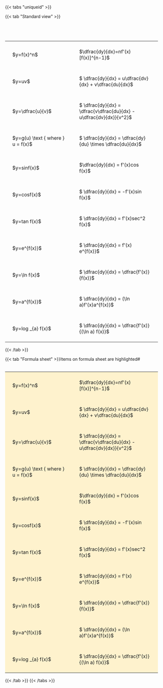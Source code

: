 ---
---

{{< tabs "uniqueid" >}}

{{< tab "Standard view" >}}

#  
<br>
<style type="text/css">
#T_9c4c4 th.col_heading {
  text-align: left;
  font-size: 1em;
}
#T_9c4c4 td {
  text-align: left;
  font-size: 1em;
  padding: 1.5em;
}
#T_9c4c4_row0_col0, #T_9c4c4_row1_col0, #T_9c4c4_row2_col0, #T_9c4c4_row3_col0, #T_9c4c4_row4_col0, #T_9c4c4_row5_col0, #T_9c4c4_row6_col0, #T_9c4c4_row7_col0, #T_9c4c4_row8_col0, #T_9c4c4_row9_col0, #T_9c4c4_row10_col0 {
  width: 300px;
  white-space: pre-wrap;
}
#T_9c4c4_row0_col1, #T_9c4c4_row1_col1, #T_9c4c4_row2_col1, #T_9c4c4_row3_col1, #T_9c4c4_row4_col1, #T_9c4c4_row5_col1, #T_9c4c4_row6_col1, #T_9c4c4_row7_col1, #T_9c4c4_row8_col1, #T_9c4c4_row9_col1, #T_9c4c4_row10_col1 {
  width: 400px;
  white-space: pre-wrap;
}
</style>
<table id="T_9c4c4">
  <thead>
  </thead>
  <tbody>
    <tr>
      <td id="T_9c4c4_row0_col0" class="data row0 col0" >$y=f(x)^n$</td>
      <td id="T_9c4c4_row0_col1" class="data row0 col1" >$\dfrac{dy}{dx}=nf'(x)[f(x)]^{n-1}$</td>
    </tr>
    <tr>
      <td id="T_9c4c4_row1_col0" class="data row1 col0" >$y=uv$</td>
      <td id="T_9c4c4_row1_col1" class="data row1 col1" >$ \dfrac{dy}{dx} = u\dfrac{dv}{dx} + v\dfrac{du}{dx}$</td>
    </tr>
    <tr>
      <td id="T_9c4c4_row2_col0" class="data row2 col0" >$y=\dfrac{u}{v}$</td>
      <td id="T_9c4c4_row2_col1" class="data row2 col1" >$ \dfrac{dy}{dx} = \dfrac{v\dfrac{du}{dx} - u\dfrac{dv}{dx}}{v^2}$</td>
    </tr>
    <tr>
      <td id="T_9c4c4_row3_col0" class="data row3 col0" >$y=g(u) \text { where } u = f(x)$</td>
      <td id="T_9c4c4_row3_col1" class="data row3 col1" >$ \dfrac{dy}{dx} = \dfrac{dy}{du} \times \dfrac{du}{dx}$</td>
    </tr>
    <tr>
      <td id="T_9c4c4_row4_col0" class="data row4 col0" >$y=sinf(x)$</td>
      <td id="T_9c4c4_row4_col1" class="data row4 col1" >$\dfrac{dy}{dx} = f'(x)cos f(x)$</td>
    </tr>
    <tr>
      <td id="T_9c4c4_row5_col0" class="data row5 col0" >$y=cosf(x)$</td>
      <td id="T_9c4c4_row5_col1" class="data row5 col1" >$ \dfrac{dy}{dx} = -f'(x)sin f(x)$</td>
    </tr>
    <tr>
      <td id="T_9c4c4_row6_col0" class="data row6 col0" >$y=tan f(x)$</td>
      <td id="T_9c4c4_row6_col1" class="data row6 col1" >$ \dfrac{dy}{dx} = f'(x)sec^2 f(x)$</td>
    </tr>
    <tr>
      <td id="T_9c4c4_row7_col0" class="data row7 col0" >$y=e^{f(x)}$</td>
      <td id="T_9c4c4_row7_col1" class="data row7 col1" >$ \dfrac{dy}{dx} = f'(x) e^{f(x)}$</td>
    </tr>
    <tr>
      <td id="T_9c4c4_row8_col0" class="data row8 col0" >$y=\ln f(x)$</td>
      <td id="T_9c4c4_row8_col1" class="data row8 col1" >$ \dfrac{dy}{dx} = \dfrac{f'(x)}{f(x)}$</td>
    </tr>
    <tr>
      <td id="T_9c4c4_row9_col0" class="data row9 col0" >$y=a^{f(x)}$</td>
      <td id="T_9c4c4_row9_col1" class="data row9 col1" >$ \dfrac{dy}{dx} = (\ln a)f'(x)a^{f(x)}$</td>
    </tr>
    <tr>
      <td id="T_9c4c4_row10_col0" class="data row10 col0" >$y=log _{a} f(x)$</td>
      <td id="T_9c4c4_row10_col1" class="data row10 col1" >$ \dfrac{dy}{dx} = \dfrac{f'(x)}{(\ln a) f(x)}$</td>
    </tr>
  </tbody>
</table>
{{< /tab >}}

{{< tab "Formula sheet" >}}Items on formula sheet are highlighted#  
<br>
<style type="text/css">
#T_71ad3 th.col_heading {
  text-align: left;
  font-size: 1em;
}
#T_71ad3 td {
  text-align: left;
  font-size: 1em;
  padding: 1.5em;
}
#T_71ad3_row0_col0, #T_71ad3_row1_col0, #T_71ad3_row2_col0, #T_71ad3_row3_col0, #T_71ad3_row4_col0, #T_71ad3_row5_col0, #T_71ad3_row6_col0, #T_71ad3_row7_col0, #T_71ad3_row8_col0, #T_71ad3_row9_col0, #T_71ad3_row10_col0 {
  width: 300px;
  background-color: rgba(255,194,10, 0.2);
  white-space: pre-wrap;
}
#T_71ad3_row0_col1, #T_71ad3_row1_col1, #T_71ad3_row2_col1, #T_71ad3_row3_col1, #T_71ad3_row4_col1, #T_71ad3_row5_col1, #T_71ad3_row6_col1, #T_71ad3_row7_col1, #T_71ad3_row8_col1, #T_71ad3_row9_col1, #T_71ad3_row10_col1 {
  width: 400px;
  background-color: rgba(255,194,10, 0.2);
  white-space: pre-wrap;
}
</style>
<table id="T_71ad3">
  <thead>
  </thead>
  <tbody>
    <tr>
      <td id="T_71ad3_row0_col0" class="data row0 col0" >$y=f(x)^n$</td>
      <td id="T_71ad3_row0_col1" class="data row0 col1" >$\dfrac{dy}{dx}=nf'(x)[f(x)]^{n-1}$</td>
    </tr>
    <tr>
      <td id="T_71ad3_row1_col0" class="data row1 col0" >$y=uv$</td>
      <td id="T_71ad3_row1_col1" class="data row1 col1" >$ \dfrac{dy}{dx} = u\dfrac{dv}{dx} + v\dfrac{du}{dx}$</td>
    </tr>
    <tr>
      <td id="T_71ad3_row2_col0" class="data row2 col0" >$y=\dfrac{u}{v}$</td>
      <td id="T_71ad3_row2_col1" class="data row2 col1" >$ \dfrac{dy}{dx} = \dfrac{v\dfrac{du}{dx} - u\dfrac{dv}{dx}}{v^2}$</td>
    </tr>
    <tr>
      <td id="T_71ad3_row3_col0" class="data row3 col0" >$y=g(u) \text { where } u = f(x)$</td>
      <td id="T_71ad3_row3_col1" class="data row3 col1" >$ \dfrac{dy}{dx} = \dfrac{dy}{du} \times \dfrac{du}{dx}$</td>
    </tr>
    <tr>
      <td id="T_71ad3_row4_col0" class="data row4 col0" >$y=sinf(x)$</td>
      <td id="T_71ad3_row4_col1" class="data row4 col1" >$\dfrac{dy}{dx} = f'(x)cos f(x)$</td>
    </tr>
    <tr>
      <td id="T_71ad3_row5_col0" class="data row5 col0" >$y=cosf(x)$</td>
      <td id="T_71ad3_row5_col1" class="data row5 col1" >$ \dfrac{dy}{dx} = -f'(x)sin f(x)$</td>
    </tr>
    <tr>
      <td id="T_71ad3_row6_col0" class="data row6 col0" >$y=tan f(x)$</td>
      <td id="T_71ad3_row6_col1" class="data row6 col1" >$ \dfrac{dy}{dx} = f'(x)sec^2 f(x)$</td>
    </tr>
    <tr>
      <td id="T_71ad3_row7_col0" class="data row7 col0" >$y=e^{f(x)}$</td>
      <td id="T_71ad3_row7_col1" class="data row7 col1" >$ \dfrac{dy}{dx} = f'(x) e^{f(x)}$</td>
    </tr>
    <tr>
      <td id="T_71ad3_row8_col0" class="data row8 col0" >$y=\ln f(x)$</td>
      <td id="T_71ad3_row8_col1" class="data row8 col1" >$ \dfrac{dy}{dx} = \dfrac{f'(x)}{f(x)}$</td>
    </tr>
    <tr>
      <td id="T_71ad3_row9_col0" class="data row9 col0" >$y=a^{f(x)}$</td>
      <td id="T_71ad3_row9_col1" class="data row9 col1" >$ \dfrac{dy}{dx} = (\ln a)f'(x)a^{f(x)}$</td>
    </tr>
    <tr>
      <td id="T_71ad3_row10_col0" class="data row10 col0" >$y=log _{a} f(x)$</td>
      <td id="T_71ad3_row10_col1" class="data row10 col1" >$ \dfrac{dy}{dx} = \dfrac{f'(x)}{(\ln a) f(x)}$</td>
    </tr>
  </tbody>
</table>
{{< /tab >}}
{{< /tabs >}}